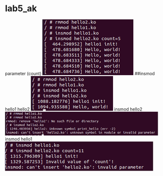 # lab5_ak # 
parameter (count)
![Image alt](https://github.com/Gronario/lab5_ak1/blob/main/1.png)
##insmod hello1 hello2
![Image alt](https://github.com/Gronario/lab5_ak1/blob/main/2.png)
insmod hello2
![Image alt](https://github.com/Gronario/lab5_ak1/blob/main/3.png)
insmod hello1
![Image alt](https://github.com/Gronario/lab5_ak1/blob/main/4.png)

